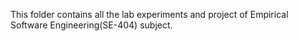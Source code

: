 This folder contains all the lab experiments and project of Empirical Software Engineering(SE-404) subject.
